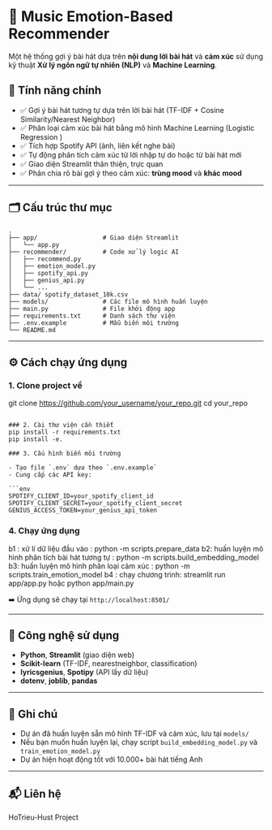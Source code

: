 
# 🎵 Music Emotion-Based Recommender

Một hệ thống gợi ý bài hát dựa trên **nội dung lời bài hát** và **cảm xúc** sử dụng kỹ thuật **Xử lý ngôn ngữ tự nhiên (NLP)** và **Machine Learning**.

## 🚀 Tính năng chính

- ✅ Gợi ý bài hát tương tự dựa trên lời bài hát (TF-IDF + Cosine Similarity/Nearest Neighbor)
- ✅ Phân loại cảm xúc bài hát bằng mô hình Machine Learning (Logistic Regression )
- ✅ Tích hợp Spotify API (ảnh, liên kết nghe bài)
- ✅ Tự động phân tích cảm xúc từ lời nhập tự do hoặc từ bài hát mới
- ✅ Giao diện Streamlit thân thiện, trực quan
- ✅ Phân chia rõ bài gợi ý theo cảm xúc: **trùng mood** và **khác mood**

---

## 🗂️ Cấu trúc thư mục

```
.
├── app/                  # Giao diện Streamlit
│   └── app.py
├── recommender/          # Code xử lý logic AI
│   ├── recommend.py
│   ├── emotion_model.py
│   ├── spotify_api.py
│   ├── genius_api.py
│   └── ...
├── data/ spotify_dataset_10k.csv
├── models/               # Các file mô hình huấn luyện 
├── main.py               # File khởi động app
├── requirements.txt      # Danh sách thư viện
├── .env.example          # Mẫu biến môi trường
└── README.md
```

---

## ⚙️ Cách chạy ứng dụng

### 1. Clone project về

git clone https://github.com/your_username/your_repo.git
cd your_repo
```

### 2. Cài thư viện cần thiết
pip install -r requirements.txt
pip install -e.

### 3. Cấu hình biến môi trường

- Tạo file `.env` dựa theo `.env.example`
- Cung cấp các API key:

```env
SPOTIFY_CLIENT_ID=your_spotify_client_id
SPOTIFY_CLIENT_SECRET=your_spotify_client_secret
GENIUS_ACCESS_TOKEN=your_genius_api_token
```

### 4. Chạy ứng dụng
b1 : xử lí dữ liệu đầu vào : python -m scripts.prepare_data
b2: huấn luyện mô hình phân tích bài hát tương tự : python -m scripts.build_embedding_model
b3: huấn luyện mô hình phân loại cảm xúc : python -m scripts.train_emotion_model
b4 : chạy chương trình: streamlit run app/app.py hoặc python app/main.py

➡️ Ứng dụng sẽ chạy tại `http://localhost:8501/`

---

## 🧠 Công nghệ sử dụng

- **Python**, **Streamlit** (giao diện web)
- **Scikit-learn** (TF-IDF, nearestneighbor, classification)
- **lyricsgenius**, **Spotipy** (API lấy dữ liệu)
- **dotenv**, **joblib**, **pandas**

---

## 📌 Ghi chú

- Dự án đã huấn luyện sẵn mô hình TF-IDF và cảm xúc, lưu tại `models/`
- Nếu bạn muốn huấn luyện lại, chạy script `build_embedding_model.py` và `train_emotion_model.py`
- Dự án hiện hoạt động tốt với 10.000+ bài hát tiếng Anh

---

## 📬 Liên hệ

HoTrieu-Hust Project